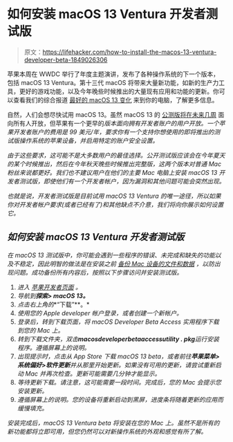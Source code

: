 # 如何安装 macOS 13 Ventura 开发者测试版

> 原文：<https://lifehacker.com/how-to-install-the-macos-13-ventura-developer-beta-1849026306>

苹果本周在 WWDC 举行了年度主题演讲，发布了各种操作系统的下一个版本，包括 macOS 13 Ventura。第十三代 macOS 将带来大量新功能，如新的生产力工具，更好的游戏功能，以及今年晚些时候推出的大量现有应用和功能的更新。你可以查看我们的综合报道 [最好的 macOS 13 变化](https://lifehacker.com/the-best-new-macos-ventura-features-coming-to-your-macb-1849027260) 来到你的电脑，了解更多信息。



自然，人们会想尽快试用 macOS 13。虽然 macOS 13 的 [公测版将在未来几周](https://beta.apple.com/sp/betaprogram) 面向所有人开放，但苹果有一个更早的*版本面向拥有开发者账户的用户开放。一个苹果开发者账户的费用是 99 美元/年，要求你有一个支持你想使用的即将推出的测试版操作系统的苹果设备，并启用特定的账户安全设置。*

*由于这些要求，这可能不是大多数用户的最佳选择。公开测试版应该会在今年夏天的某个时候推出，然后在今年秋天晚些时候推出完整版，这两个版本对普通 Mac 粉丝来说都更好。我们也不建议用户在他们的主要 Mac 电脑上安装 macOS 13 开发者测试版，即使他们有一个开发者帐户，因为漏洞和其他问题可能会突然出现。*

*也就是说，开发者测试版是目前试用 macOS 13 Ventura 的唯一途径，所以如果你对开发者帐户要求(或者已经有了)和其他缺点不介意，我们将向你展示如何设置它。*

## *如何安装 macOS 13 Ventura 开发者测试版*

*在 macOS 13 测试版中，你可能会遇到一些程序的错误、未完成和缺失的功能以及不稳定，因此明智的做法是在安装之前 [备份 Mac 设备的文件和数据](https://lifehacker.com/the-five-easiest-ways-to-take-a-complete-backup-of-your-1848778306) ，以防出现问题。成功备份所有内容后，按照以下步骤访问并安装测试版。*

1.  *进入 [苹果开发者页面](https://developer.apple.com) 。*
2.  *导航到**探索> macOS 13。***
3.  *点击右上角的**“下载”**。*
4.  *使用您的 Apple developer 帐户登录，或者创建一个新帐户。*
5.  *登录后，转到下载页面，将 macOS Developer Beta Access 实用程序下载到您的 Mac 上。*
6.  *转到下载文件夹，双击**macosdeveloperbetaaccessutility . pkg**运行安装程序。遵循屏幕上的说明。*
7.  *出现提示时，点击从 App Store 下载 macOS 13 beta，或者前往**苹果菜单>系统偏好>软件更新**并从那里开始更新。如果没有可用的更新，请尝试重新启动 Mac 并再次检查。更新可能需要几分钟才能显示。*
8.  *等待更新下载。请注意，这可能需要一段时间。完成后，您的 Mac 会提示您安装更新。*
9.  *遵循屏幕上的说明。您的设备将重新启动到黑屏，进度条将随着更新的应用而缓慢填充。*

*安装完成后，macOS 13 Ventura beta 将安装在您的 Mac 上。虽然不是所有的新功能都将立即可用，但您仍然可以对新操作系统的外观和感觉有所了解。*